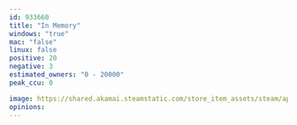 ```yaml
---
id: 933660
title: "In Memory"
windows: "true"
mac: "false"
linux: false
positive: 20
negative: 3
estimated_owners: "0 - 20000"
peak_ccu: 0

image: https://shared.akamai.steamstatic.com/store_item_assets/steam/apps/933660/header.jpg?t=1590156993
opinions:
---
```


